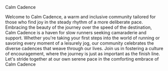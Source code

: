 Calm Cadence

Welcome to Calm Cadence, a warm and inclusive community tailored for those who find joy in the steady rhythm of a more deliberate pace. Embracing the beauty of the journey over the speed of the destination, Calm Cadence is a haven for slow runners seeking camaraderie and support. Whether you're taking your first steps into the world of running or savoring every moment of a leisurely jog, our community celebrates the diverse cadences that weave through our lives. Join us in fostering a culture of encouragement, where the journey is just as important as the finish line. Let's stride together at our own serene pace in the comforting embrace of Calm Cadence
